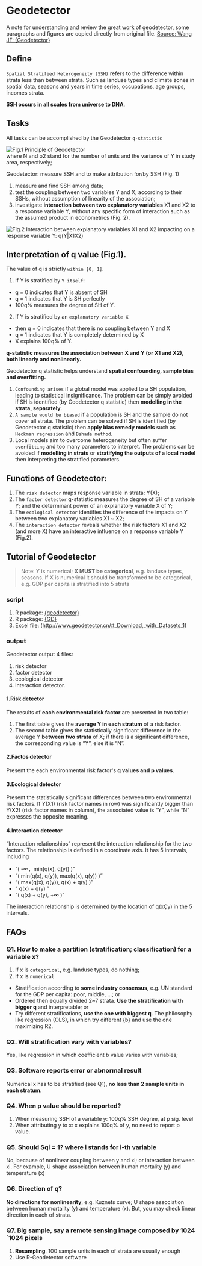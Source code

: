 # Geodetector
A note for understanding and review the great work of geodetector, some paragraphs and figures are copied directly from original file.
[Source: Wang JF-{Geodetector}](http://www.geodetector.cn/)
## Define
`Spatial Stratified Heterogeneity (SSH)` refers to the difference within strata less than between strata. Such as landuse types and climate zones in spatial data, seasons and years in time series, occupations, age groups, incomes strata. 

**SSH occurs in all scales from universe to DNA**.

## Tasks
All tasks can be accomplished by the Geodetector `q-statistic`

![Fig.1 Principle of Geodetector](http://www.geodetector.cn/index.files/image018.jpg)  
where N and σ2 stand for the number of units and the variance of Y in study area, respectively; 

Geodetector: measure SSH and to make attribution for/by SSH (Fig. 1)
1. measure and find SSH among data;
2. test the coupling between two variables Y and X, according to their SSHs, without assumption of linearity of the association;
3. investigate **interaction between two explanatory variables** X1 and X2 to a response variable Y, without any specific form of interaction such as the assumed product in econometrics (Fig. 2).

![Fig.2 Interaction between explanatory variables X1 and X2 impacting on a response variable Y: q(Y|X1X2)](http://www.geodetector.cn/index.files/image043.jpg)

## Interpretation of q value (Fig.1).

The value of q is strictly `within [0, 1]`.

1. If Y is stratified by `Y itself`:
  - q = 0 indicates that Y is absent of SH
  - q = 1 indicates that Y is SH perfectly
  - 100q% measures the degree of SH of Y.
2. If Y is stratified by an `explanatory variable X`
  - then q = 0 indicates that there is no coupling between Y and X
  - q = 1 indicates that Y is completely determined by X
  - X explains 100q% of Y.
  
**q-statistic measures the association between X and Y (or X1 and X2), both linearly and nonlinearly.**

Geodetector q statistic helps understand **spatial confounding, sample bias and overfitting.**

1. `Confounding arises` if a global model was applied to a SH population, leading to statistical insignificance. The problem can be simply avoided if SH is identified (by Geodetector q statistic) then **modelling in the strata, separately**.
2. `A sample would be biased` if a population is SH and the sample do not cover all strata. The problem can be solved if SH is identified (by Geodetector q statistic) then **apply bias remedy models** such as `Heckman regression` and `Bshade method`.
3. Local models aim to overcome heterogeneity but often suffer `overfitting` and too many parameters to interpret. The problems can be avoided if **modelling in strats** or **stratifying the outputs of a local model** then interpreting the stratified parameters.

## Functions of Geodetector:

1. The `risk detector` maps response variable in strata: Y(X);
2. The `factor detector` q-statistic measures the degree of SH of a variable Y; and the determinant power of an explanatory variable X of Y;
3. The `ecological detector` identifies the difference of the impacts on Y between two explanatory variables X1 ~ X2;
4. The `interaction detector` reveals whether the risk factors X1 and X2 (and more X) have an interactive influence on a response variable Y (Fig.2).

## Tutorial of Geodetector
> Note: Y is numerical; **X MUST be categorical**, e.g. landuse types, seasons. If X is numerical it should be transformed to be categorical, e.g. GDP per capita is stratified into 5 strata

### script
1. R package: [{geodetector}](https://cran.r-project.org/web/packages/geodetector/vignettes/geodetector.html)
2. R package: [{GD}](https://cran.r-project.org/web/packages/GD/GD.pdf)
3. Excel file: (http://www.geodetector.cn/#_Download,_with_Datasets_1)
### output
Geodetector output 4 files:
1. risk detector
2. factor detector
3. ecological detector
4. interaction detector.

#### 1.Risk detector 
The results of **each environmental risk factor** are presented in two table: 
1. The first table gives the **average Y in each stratum** of a risk factor. 
2. The second table gives the statistically significant difference in the average Y **between two strata** of X; if there is a significant difference, the corresponding value is “Y”, else it is “N”.

#### 2.Factos detector
Present the each environmental risk factor's **q values and p values**.

#### 3.Ecological detector
Present the statistically significant differences between two environmental risk factors. If Y(X1) (risk factor names in row) was significantly bigger than Y(X2) (risk factor names in column), the associated value is “Y”, while “N” expresses the opposite meaning.

#### 4.Interaction detector
“Interaction relationships” represent the interaction relationship for the two factors. The relationship is defined in a coordinate axis. It has 5 intervals, including
- “( -∞，min(q(x), q(y)) )”
- “( min(q(x), q(y)), max(q(x), q(y)) )”
- “( max(q(x), q(y)), q(x) + q(y) )”
- “ q(x) + q(y) ”
- “( q(x) + q(y), +∞ )”

The interaction relationship is determined by the location of q(xÇy) in the 5 intervals.

## FAQs
### Q1. How to make a partition (stratification; classification) for a variable x?
1. If x is `categorical`, e.g. landuse types, do nothing;
2. If x is `numerical` 
- Stratification according to **some industry consensus**, e.g. UN standard for the GDP per capita: poor, middle, …; or
- Ordered then equally divided 2~7 strata. **Use the stratification with bigger q** and interpretable; or
- Try different stratifications, **use the one with biggest q**. The philosophy like regression (OLS), in which try different {b} and use the one maximizing R2.

### Q2. Will stratification vary with variables?
Yes, like regression in which coefficient b value varies with variables;

### Q3. Software reports error or abnormal result
Numerical x has to be stratified (see Q1), **no less than 2 sample units in each stratum**.

### Q4. When p value should be reported?
1. When measuring SSH of a variable y: 100q% SSH degree, at p sig. level
2. When attributing y to x: x explains 100q% of y, no need to report p value.

### Q5. Should Sqi = 1? where i stands for i-th variable
No, because of nonlinear coupling between y and xi; or interaction between xi. For example, U shape association between human mortality (y) and temperature (x)

### Q6. Direction of q?
**No directions for nonlinearity**, e.g. Kuznets curve; U shape association between human mortality (y) and temperature (x). But, you may check linear direction in each of strata.

### Q7. Big sample, say a remote sensing image composed by 1024´1024 pixels
1. **Resampling**, 100 sample units in each of strata are usually enough
2. Use R-Geodetector software
